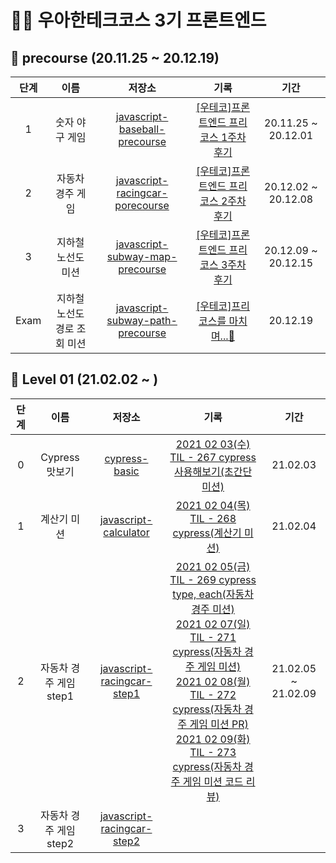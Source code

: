 # 🚀🚀 우아한테크코스 3기 프론트엔드

## 🌱 precourse (20.11.25 ~ 20.12.19)

| 단계 |             이름             |                            저장소                            |                             기록                             |        기간         |
| :--: | :--------------------------: | :----------------------------------------------------------: | :----------------------------------------------------------: | :-----------------: |
|  1   |        숫자 야구 게임        | [javascript-baseball-precourse](https://github.com/YUJO42/javascript-baseball-precourse/tree/yujo42) | [[우테코]프론트엔드 프리코스 1주차 후기](https://velog.io/@yujo/%EC%9A%B0%ED%85%8C%EC%BD%94%ED%94%84%EB%A1%A0%ED%8A%B8%EC%97%94%EB%93%9C-%ED%94%84%EB%A6%AC%EC%BD%94%EC%8A%A4-1%EC%A3%BC%EC%B0%A8-%ED%9B%84%EA%B8%B0) | 20.11.25 ~ 20.12.01 |
|  2   |       자동차 경주 게임       | [javascript-racingcar-porecourse](https://github.com/YUJO42/javascript-racingcar-precourse/tree/yujo42) | [[우테코]프론트엔드 프리코스 2주차 후기](https://velog.io/@yujo/woowa-precourse-week2) | 20.12.02 ~ 20.12.08 |
|  3   |      지하철 노선도 미션      | [javascript-subway-map-precourse](https://github.com/YUJO42/javascript-subway-map-precourse/tree/yujo42) | [[우테코]프론트엔드 프리코스 3주차 후기](https://velog.io/@yujo/woowa-precourse-3) | 20.12.09 ~ 20.12.15 |
| Exam | 지하철 노선도 경로 조회 미션 | [javascript-subway-path-precourse](https://github.com/YUJO42/javascript-subway-path-precourse/tree/yujo42) | [[우테코]프리코스를 마치며...👋](https://velog.io/@yujo/woowahan-precourse-end) |      20.12.19       |

## 🥚 Level 01 (21.02.02 ~ )

| 단계 |          이름          |                            저장소                            |                             기록                             |        기간         |
| :--: | :--------------------: | :----------------------------------------------------------: | :----------------------------------------------------------: | :-----------------: |
|  0   |     Cypress 맛보기     | [cypress-basic](https://github.com/YUJO42/javascript-calculator/tree/yujo) | [2021 02 03(수) TIL - 267 cypress 사용해보기(초간단 미션)](https://velog.io/@yujo/2021-02-03%EC%88%98-TIL-267-cypress-%EC%82%AC%EC%9A%A9%ED%95%B4%EB%B3%B4%EA%B8%B0) |      21.02.03       |
|  1   |      계산기 미션       | [javascript-calculator](https://github.com/YUJO42/javascript-calculator/tree/yujo) | [2021 02 04(목) TIL - 268 cypress(계산기 미션)](https://velog.io/@yujo/2021-02-04%EB%AA%A9-TIL-268-cypress%EA%B3%84%EC%82%B0%EA%B8%B0-%EB%AF%B8%EC%85%98) |      21.02.04       |
|  2   | 자동차 경주 게임 step1 | [javascript-racingcar-step1](https://github.com/YUJO42/javascript-racingcar/tree/yujo42) | [2021 02 05(금) TIL - 269 cypress type, each(자동차 경주 미션)](https://velog.io/@yujo/2021-02-05%EA%B8%88-TIL-269-cypress-type-each%EC%9E%90%EB%8F%99%EC%B0%A8-%EA%B2%BD%EC%A3%BC-%EB%AF%B8%EC%85%98)<br />[2021 02 07(일) TIL - 271 cypress(자동차 경주 게임 미션)](https://velog.io/@yujo/2021-02-07%EC%9D%BC-TIL-271-cypress%EC%9E%90%EB%8F%99%EC%B0%A8-%EA%B2%BD%EC%A3%BC-%EA%B2%8C%EC%9E%84-%EB%AF%B8%EC%85%98)<br />[2021 02 08(월) TIL - 272 cypress(자동차 경주 게임 미션 PR)](https://velog.io/@yujo/2021-02-08%EC%9B%94-TIL-272-cypress%EC%9E%90%EB%8F%99%EC%B0%A8-%EA%B2%BD%EC%A3%BC-%EA%B2%8C%EC%9E%84-%EB%AF%B8%EC%85%98)<br />[2021 02 09(화) TIL - 273 cypress(자동차 경주 게임 미션 코드 리뷰)](https://velog.io/@yujo/2021-02-09%ED%99%94-TIL-273-cypress%EC%9E%90%EB%8F%99%EC%B0%A8-%EA%B2%BD%EC%A3%BC-%EA%B2%8C%EC%9E%84-%EB%AF%B8%EC%85%98-%EC%BD%94%EB%93%9C-%EB%A6%AC%EB%B7%B0) | 21.02.05 ~ 21.02.09 |
|  3   | 자동차 경주 게임 step2 | [javascript-racingcar-step2](https://github.com/YUJO42/javascript-racingcar/tree/step2) |                                                              |                     |

